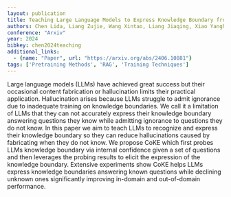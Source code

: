 ```yaml
---
layout: publication
title: Teaching Large Language Models to Express Knowledge Boundary from Their Own Signals
authors: Chen Lida, Liang Zujie, Wang Xintao, Liang Jiaqing, Xiao Yanghua, Wei Feng, Chen Jinglei, Hao Zhenghong, Han Bing, Wang Wei
conference: "Arxiv"
year: 2024
bibkey: chen2024teaching
additional_links:
  - {name: "Paper", url: "https://arxiv.org/abs/2406.10881"}
tags: ['Pretraining Methods', 'RAG', 'Training Techniques']
---
```

Large language models (LLMs) have achieved great success but their occasional content fabrication or hallucination limits their practical application. Hallucination arises because LLMs struggle to admit ignorance due to inadequate training on knowledge boundaries. We call it a limitation of LLMs that they can not accurately express their knowledge boundary answering questions they know while admitting ignorance to questions they do not know. In this paper we aim to teach LLMs to recognize and express their knowledge boundary so they can reduce hallucinations caused by fabricating when they do not know. We propose CoKE which first probes LLMs knowledge boundary via internal confidence given a set of questions and then leverages the probing results to elicit the expression of the knowledge boundary. Extensive experiments show CoKE helps LLMs express knowledge boundaries answering known questions while declining unknown ones significantly improving in-domain and out-of-domain performance.
